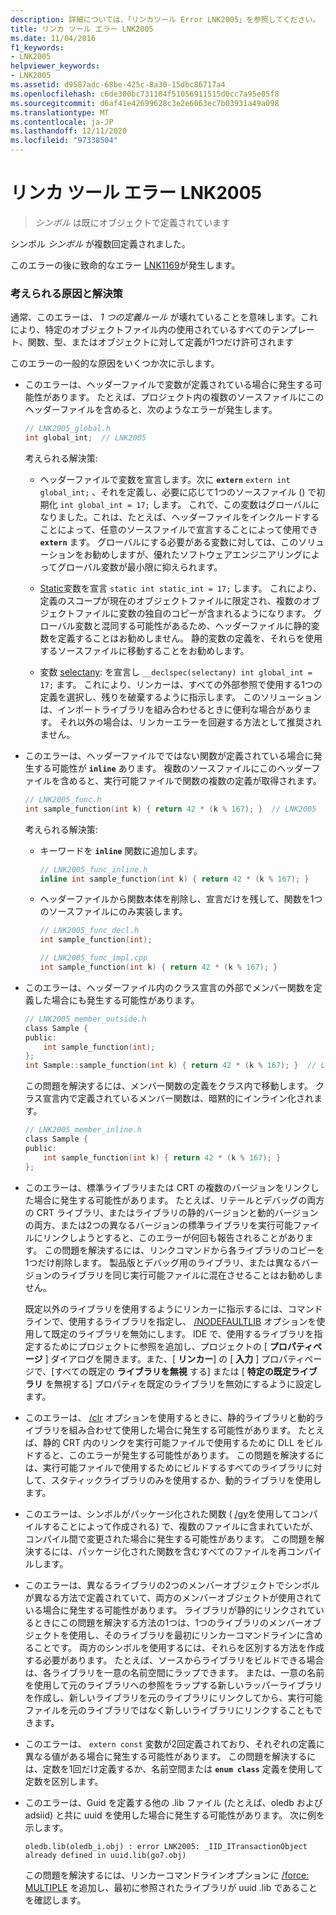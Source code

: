 ```yaml
---
description: 詳細については、「リンカツール Error LNK2005」を参照してください。
title: リンカ ツール エラー LNK2005
ms.date: 11/04/2016
f1_keywords:
- LNK2005
helpviewer_keywords:
- LNK2005
ms.assetid: d9587adc-68be-425c-8a30-15dbc86717a4
ms.openlocfilehash: c6de300bc731104f51056911515d0cc7a95e05f8
ms.sourcegitcommit: d6af41e42699628c3e2e6063ec7b03931a49a098
ms.translationtype: MT
ms.contentlocale: ja-JP
ms.lasthandoff: 12/11/2020
ms.locfileid: "97338504"
---
```

# <a name="linker-tools-error-lnk2005"></a>リンカ ツール エラー LNK2005

> *シンボル* は既にオブジェクトで定義されています

シンボル *シンボル* が複数回定義されました。

このエラーの後に致命的なエラー [LNK1169](../../error-messages/tool-errors/linker-tools-error-lnk1169.md)が発生します。

### <a name="possible-causes-and-solutions"></a>考えられる原因と解決策

通常、このエラーは、 *1 つの定義ルール* が壊れていることを意味します。これにより、特定のオブジェクトファイル内の使用されているすべてのテンプレート、関数、型、またはオブジェクトに対して定義が1つだけ許可されます

このエラーの一般的な原因をいくつか次に示します。

- このエラーは、ヘッダーファイルで変数が定義されている場合に発生する可能性があります。 たとえば、プロジェクト内の複数のソースファイルにこのヘッダーファイルを含めると、次のようなエラーが発生します。

    ```h
    // LNK2005_global.h
    int global_int;  // LNK2005
    ```

   考えられる解決策:

  - ヘッダーファイルで変数を宣言します。次に **`extern`** `extern int global_int;` 、それを定義し、必要に応じて1つのソースファイル () で初期化 `int global_int = 17;` します。 これで、この変数はグローバルになりました。これは、たとえば、ヘッダーファイルをインクルードすることによって、任意のソースファイルで宣言することによって使用でき **`extern`** ます。 グローバルにする必要がある変数に対しては、このソリューションをお勧めしますが、優れたソフトウェアエンジニアリングによってグローバル変数が最小限に抑えられます。

  - [Static](../../cpp/storage-classes-cpp.md#static)変数を宣言 `static int static_int = 17;` します。 これにより、定義のスコープが現在のオブジェクトファイルに限定され、複数のオブジェクトファイルに変数の独自のコピーが含まれるようになります。 グローバル変数と混同する可能性があるため、ヘッダーファイルに静的変数を定義することはお勧めしません。 静的変数の定義を、それらを使用するソースファイルに移動することをお勧めします。

  - 変数 [selectany](../../cpp/selectany.md): を宣言し `__declspec(selectany) int global_int = 17;` ます。 これにより、リンカーは、すべての外部参照で使用する1つの定義を選択し、残りを破棄するように指示します。 このソリューションは、インポートライブラリを組み合わせるときに便利な場合があります。 それ以外の場合は、リンカーエラーを回避する方法として推奨されません。

- このエラーは、ヘッダーファイルでではない関数が定義されている場合に発生する可能性が **`inline`** あります。 複数のソースファイルにこのヘッダーファイルを含めると、実行可能ファイルで関数の複数の定義が取得されます。

    ```h
    // LNK2005_func.h
    int sample_function(int k) { return 42 * (k % 167); }  // LNK2005
    ```

   考えられる解決策:

  - キーワードを **`inline`** 関数に追加します。

    ```h
    // LNK2005_func_inline.h
    inline int sample_function(int k) { return 42 * (k % 167); }
    ```

  - ヘッダーファイルから関数本体を削除し、宣言だけを残して、関数を1つのソースファイルにのみ実装します。

    ```h
    // LNK2005_func_decl.h
    int sample_function(int);
    ```

    ```cpp
    // LNK2005_func_impl.cpp
    int sample_function(int k) { return 42 * (k % 167); }
    ```

- このエラーは、ヘッダーファイル内のクラス宣言の外部でメンバー関数を定義した場合にも発生する可能性があります。

    ```h
    // LNK2005_member_outside.h
    class Sample {
    public:
        int sample_function(int);
    };
    int Sample::sample_function(int k) { return 42 * (k % 167); }  // LNK2005
    ```

   この問題を解決するには、メンバー関数の定義をクラス内で移動します。 クラス宣言内で定義されているメンバー関数は、暗黙的にインライン化されます。

    ```h
    // LNK2005_member_inline.h
    class Sample {
    public:
        int sample_function(int k) { return 42 * (k % 167); }
    };
    ```

- このエラーは、標準ライブラリまたは CRT の複数のバージョンをリンクした場合に発生する可能性があります。 たとえば、リテールとデバッグの両方の CRT ライブラリ、またはライブラリの静的バージョンと動的バージョンの両方、または2つの異なるバージョンの標準ライブラリを実行可能ファイルにリンクしようとすると、このエラーが何回も報告されることがあります。 この問題を解決するには、リンクコマンドから各ライブラリのコピーを1つだけ削除します。 製品版とデバッグ用のライブラリ、または異なるバージョンのライブラリを同じ実行可能ファイルに混在させることはお勧めしません。

   既定以外のライブラリを使用するようにリンカーに指示するには、コマンドラインで、使用するライブラリを指定し、 [/NODEFAULTLIB](../../build/reference/nodefaultlib-ignore-libraries.md) オプションを使用して既定のライブラリを無効にします。 IDE で、使用するライブラリを指定するためにプロジェクトに参照を追加し、プロジェクトの [ **プロパティページ** ] ダイアログを開きます。また、[ **リンカー**] の [ **入力** ] プロパティページで、[すべての既定の **ライブラリを無視** する] または [ **特定の既定ライブラリ** を無視する] プロパティを既定のライブラリを無効にするように設定します。

- このエラーは、 [/clr](../../build/reference/clr-common-language-runtime-compilation.md) オプションを使用するときに、静的ライブラリと動的ライブラリを組み合わせて使用した場合に発生する可能性があります。 たとえば、静的 CRT 内のリンクを実行可能ファイルで使用するために DLL をビルドすると、このエラーが発生する可能性があります。 この問題を解決するには、実行可能ファイルで使用するためにビルドするすべてのライブラリに対して、スタティックライブラリのみを使用するか、動的ライブラリを使用します。

- このエラーは、シンボルがパッケージ化された関数 ( [/gy](../../build/reference/gy-enable-function-level-linking.md)を使用してコンパイルすることによって作成される) で、複数のファイルに含まれていたが、コンパイル間で変更された場合に発生する可能性があります。 この問題を解決するには、パッケージ化された関数を含むすべてのファイルを再コンパイルします。

- このエラーは、異なるライブラリの2つのメンバーオブジェクトでシンボルが異なる方法で定義されていて、両方のメンバーオブジェクトが使用されている場合に発生する可能性があります。 ライブラリが静的にリンクされているときにこの問題を解決する方法の1つは、1つのライブラリのメンバーオブジェクトを使用し、そのライブラリを最初にリンカーコマンドラインに含めることです。 両方のシンボルを使用するには、それらを区別する方法を作成する必要があります。 たとえば、ソースからライブラリをビルドできる場合は、各ライブラリを一意の名前空間にラップできます。 または、一意の名前を使用して元のライブラリへの参照をラップする新しいラッパーライブラリを作成し、新しいライブラリを元のライブラリにリンクしてから、実行可能ファイルを元のライブラリではなく新しいライブラリにリンクすることもできます。

- このエラーは、 `extern const` 変数が2回定義されており、それぞれの定義に異なる値がある場合に発生する可能性があります。 この問題を解決するには、定数を1回だけ定義するか、名前空間または **`enum class`** 定義を使用して定数を区別します。

- このエラーは、Guid を定義する他の .lib ファイル (たとえば、oledb および adsiid) と共に uuid を使用した場合に発生する可能性があります。 次に例を示します。

    ```Output
    oledb.lib(oledb_i.obj) : error LNK2005: _IID_ITransactionObject
    already defined in uuid.lib(go7.obj)
    ```

   この問題を解決するには、リンカーコマンドラインオプションに [/force: MULTIPLE](../../build/reference/force-force-file-output.md) を追加し、最初に参照されたライブラリが uuid .lib であることを確認します。
